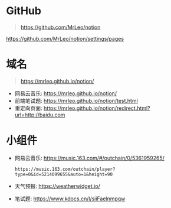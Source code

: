 
# GitHub

> https://github.com/MrLeo/notion

https://github.com/MrLeo/notion/settings/pages

# 域名

> https://mrleo.github.io/notion/

- 网易云音乐: https://mrleo.github.io/notion/
- 前端笔试题: https://mrleo.github.io/notion/test.html
- 重定向页面: https://mrleo.github.io/notion/redirect.html?url=http://baidu.com
# 小组件

- 网易云音乐: https://music.163.com/#/outchain/0/5361959265/
  ```
  https://music.163.com/outchain/player?type=0&id=5214099655&auto=1&height=90
  ```

- 天气预报: https://weatherwidget.io/
- 笔试题: https://www.kdocs.cn/l/siiFaelnmpqw
